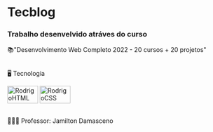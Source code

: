 # Tecblog

### Trabalho desenvelvido atráves do curso 
📚"Desenvolvimento Web Completo 2022 - 20 cursos + 20 projetos" 
##
🖥 Tecnologia <br>
<div>
  <img align="center" alt="RodrigoHTML" height="40" width="70" src="https://cdn.jsdelivr.net/gh/devicons/devicon/icons/html5/html5-original.svg">
  <img align="center" alt="RodrigoCSS" height="40" width="70" src="https://cdn.jsdelivr.net/gh/devicons/devicon/icons/css3/css3-original.svg">
</div>
<br>

👨🏾‍🏫 Professor: Jamilton Damasceno

